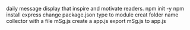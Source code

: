 daily message display that inspire and motivate readers.
npm init -y
npm install express 
change package.json type to module 
creat folder name collector with a file mSg.js
create a app.js
export mSg.js to app.js
